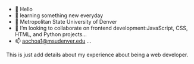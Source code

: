 - 👋 Hello
- 👀 learning something new everyday
- 🌱 Metropolitan State University of Denver 
- 💞️ I’m looking to collaborate on frontend development:JavaScript, CSS, HTML, and Python projects...
- 📫 aochoa1@msudenver.edu ...

<!---
Irlanda3/Irlanda3 is a ✨ special ✨ repository because its `README.md` (this file) appears on your GitHub profile.
You can click the Preview link to take a look at your changes.
--->

This is just add details about my experience about being a web developer.
